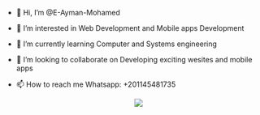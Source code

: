 - 👋 Hi, I’m @E-Ayman-Mohamed
- 👀 I’m interested in Web Development and Mobile apps Development
- 🌱 I’m currently learning Computer and Systems engineering
- 💞️ I’m looking to collaborate on Developing exciting wesites and mobile apps
- 📫 How to reach me Whatsapp: +201145481735

  <p align="center">
  <a href="https://skillicons.dev">
    <img src="https://skillicons.dev/icons?i=github,androidstudio,c,cpp,java,css,dart,flutter,figma,html,js,mysql,react,vscode" />
  </a>
</p>
